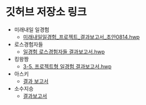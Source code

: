 
# 깃허브 저장소 링크 

- 미래내일 일경험
  - [미래내일일경험_프로젝트_결과보고서_초안0814.hwp](https://github.com/hann0424/FutureTomorrowExperience_ROS2/blob/main/%5B%EB%AF%B8%EB%9E%98%EB%82%B4%EC%9D%BC%EC%B2%AD%EB%85%84%ED%8C%80%5D%EB%AF%B8%EB%9E%98%EB%82%B4%EC%9D%BC%EC%9D%BC%EA%B2%BD%ED%97%98_%ED%94%84%EB%A1%9C%EC%A0%9D%ED%8A%B8_%EA%B2%B0%EA%B3%BC%EB%B3%B4%EA%B3%A0%EC%84%9C_%EC%B4%88%EC%95%880814.hwp)
- 로스경험자들
  - [일경험 로스경험자들 결과보고서.hwp](https://github.com/seung-94/Academy_ROS2/blob/main/00.%EA%B2%B0%EA%B3%BC%EB%B3%B4%EA%B3%A0%EC%84%9C/%EC%9D%BC%EA%B2%BD%ED%97%98%20%EB%A1%9C%EC%8A%A4%EA%B2%BD%ED%97%98%EC%9E%90%EB%93%A4%20%EA%B2%B0%EA%B3%BC%EB%B3%B4%EA%B3%A0%EC%84%9C.hwp)
- 킹왕짱
  - [3-5. 프로젝트형 일경험 결과보고서.hwp](https://github.com/top-to-toe/KDTA_ROS2/blob/main/3-5.%20%ED%94%84%EB%A1%9C%EC%A0%9D%ED%8A%B8%ED%98%95%20%EC%9D%BC%EA%B2%BD%ED%97%98%20%EA%B2%B0%EA%B3%BC%EB%B3%B4%EA%B3%A0%EC%84%9C.hwp)
- 아스키
  - [결과 보고서](https://github.com/freshmea/kdta_ROS2/blob/main/work-experience-doc/ASCII_%EA%B2%B0%EA%B3%BC%EB%B3%B4%EA%B3%A0%EC%84%9C.hwp)
- 소수지승
  - [결과보고서](https://github.com/Lotus-owl/kdta_ROS2/blob/main/3-5.%20%ED%94%84%EB%A1%9C%EC%A0%9D%ED%8A%B8%ED%98%95%20%EC%9D%BC%EA%B2%BD%ED%97%98%20%EA%B2%B0%EA%B3%BC%EB%B3%B4%EA%B3%A0%EC%84%9C.hwp)